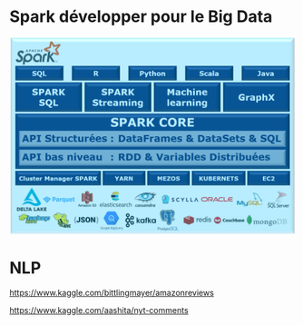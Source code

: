 


# Spark développer pour le Big Data
<img src="https://github.com/rbizoi/Spark-developper-pour-le-Big-Data/blob/master/images/presentation.png" width="512">












# NLP
https://www.kaggle.com/bittlingmayer/amazonreviews

https://www.kaggle.com/aashita/nyt-comments
